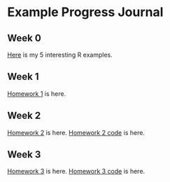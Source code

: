 # Example Progress Journal

## Week 0 

[Here](files/IE360_Spring21_Homework0) is my 5 interesting R examples.

## Week 1
[Homework 1](files/HW1) is here.

## Week 2
[Homework 2](files/HW2) is here.
[Homework 2 code](files/HW2code) is here.

## Week 3 
[Homework 3](files/HW3) is here.
[Homework 3 code](files/HW3code) is here.


